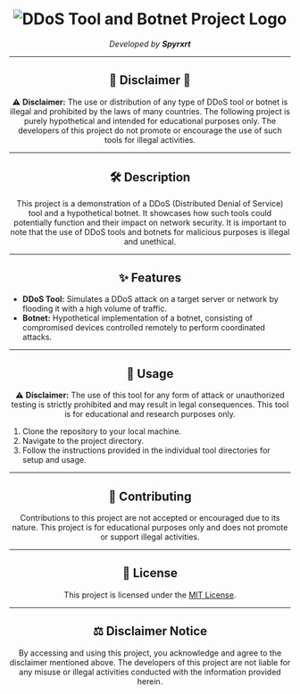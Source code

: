 <h1 align="center">
  <img src="https://example.com/ddos-tool-botnet-logo.png" alt="DDoS Tool and Botnet Project Logo">
</h1>

<p align="center">
  <em>Developed by <strong>Spyrxrt</strong></em>
</p>

---

<h2 align="center">🚨 Disclaimer 🚨</h2>

<p align="center">
  ⚠️ <strong>Disclaimer:</strong> The use or distribution of any type of DDoS tool or botnet is illegal and prohibited by the laws of many countries. The following project is purely hypothetical and intended for educational purposes only. The developers of this project do not promote or encourage the use of such tools for illegal activities.
</p>

---

<h2 align="center">🛠️ Description</h2>

<p align="center">
  This project is a demonstration of a DDoS (Distributed Denial of Service) tool and a hypothetical botnet. It showcases how such tools could potentially function and their impact on network security. It is important to note that the use of DDoS tools and botnets for malicious purposes is illegal and unethical.
</p>

---

<h2 align="center">✨ Features</h2>

- **DDoS Tool:** Simulates a DDoS attack on a target server or network by flooding it with a high volume of traffic.
- **Botnet:** Hypothetical implementation of a botnet, consisting of compromised devices controlled remotely to perform coordinated attacks.

---

<h2 align="center">🚀 Usage</h2>

<p align="center">
  ⚠️ <strong>Disclaimer:</strong> The use of this tool for any form of attack or unauthorized testing is strictly prohibited and may result in legal consequences. This tool is for educational and research purposes only.
</p>

1. Clone the repository to your local machine.
2. Navigate to the project directory.
3. Follow the instructions provided in the individual tool directories for setup and usage.

---

<h2 align="center">🌟 Contributing</h2>

<p align="center">
  Contributions to this project are not accepted or encouraged due to its nature. This project is for educational purposes only and does not promote or support illegal activities.
</p>

---

<h2 align="center">📝 License</h2>

<p align="center">
  This project is licensed under the <a href="LICENSE">MIT License</a>.
</p>

---

<h2 align="center">⚖️ Disclaimer Notice</h2>

<p align="center">
  By accessing and using this project, you acknowledge and agree to the disclaimer mentioned above. The developers of this project are not liable for any misuse or illegal activities conducted with the information provided herein.
</p>

